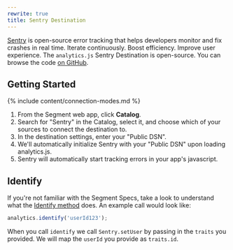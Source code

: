 ```yaml
---
rewrite: true
title: Sentry Destination
---
```


[Sentry](https://sentry.io) is open-source error tracking that helps developers monitor and fix crashes in real time. Iterate continuously. Boost efficiency. Improve user experience. The `analytics.js` Sentry Destination is open-source. You can browse the code [on GitHub](https://github.com/segmentio/analytics.js-integrations/tree/master/integrations/sentry).

## Getting Started

{% include content/connection-modes.md %}

1. From the Segment web app, click **Catalog**.
2. Search for "Sentry" in the Catalog, select it, and choose which of your sources to connect the destination to.
3. In the destination settings, enter your "Public DSN".
4. We'll automatically initialize Sentry with your "Public DSN" upon loading analytics.js.
5. Sentry will automatically start tracking errors in your app's javascript.

## Identify

If you're not familiar with the Segment Specs, take a look to understand what the [Identify method](https://segment.com/docs/connections/spec/identify/) does. An example call would look like:

```javascript
analytics.identify('userId123');
```

When you call `identify` we call `Sentry.setUser` by passing in the `traits` you provided. We will map the `userId` you provide as `traits.id`.
